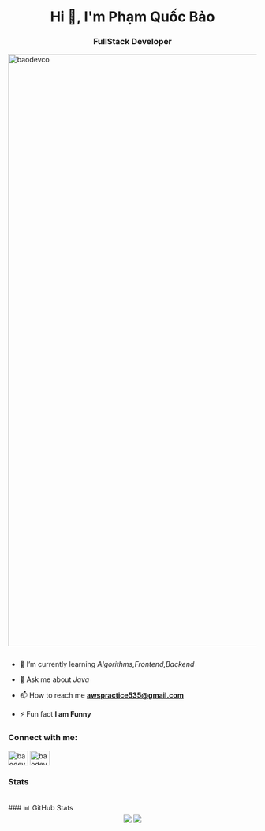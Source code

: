 <h1 align="center">Hi 👋, I'm Phạm Quốc Bảo</h1>
<h3 align="center">FullStack Developer</h3>

<p align="left"> <img src="https://camo.githubusercontent.com/2366b34bb903c09617990fb5fff4622f3e941349e846ddb7e73df872a9d21233/68747470733a2f2f63646e2e6472696262626c652e636f6d2f75736572732f3733303730332f73637265656e73686f74732f363538313234332f6176656e746f2e676966"width="1200" alt="baodevco" /> </p>

<p align="left"> <a href="https://twitter.com/" target="blank"><img src="https://img.shields.io/twitter/follow/?logo=twitter&style=for-the-badge" alt="" /></a> </p>

- 🌱 I’m currently learning *Algorithms,Frontend,Backend*

- 💬 Ask me about *Java*

- 📫 How to reach me **awspractice535@gmail.com**

- ⚡ Fun fact **I am Funny**

<h3 align="left">Connect with me:</h3>
<p align="left">
<a href="https://linkedin.com/in/baodevco" target="blank"><img align="center" src="https://raw.githubusercontent.com/rahuldkjain/github-profile-readme-generator/master/src/images/icons/Social/linked-in-alt.svg" alt="baodevco" height="30" width="40" /></a>
<a href="https://fb.com/pqbao.05" target="blank"><img align="center" src="https://raw.githubusercontent.com/rahuldkjain/github-profile-readme-generator/master/src/images/icons/Social/facebook.svg" alt="baodevco" height="30" width="40" /></a>
</p>


### Stats

<br>
### 📊 GitHub Stats

<div align="center">
      <img src="https://github-readme-stats.vercel.app/api?username=baoqp19&show_icons=true&theme=radical" />
      <img src="https://github-readme-stats.vercel.app/api/top-langs/?username=baoqp19&layout=compact&theme=radical" />
</div>

